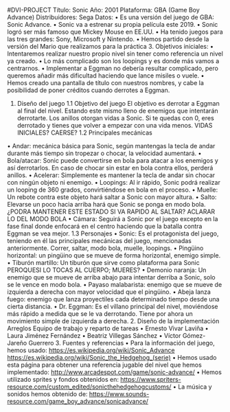 #DVI-PROJECT
Título: Sonic
Año: 2001
Plataforma: GBA (Game Boy Advance)
Distribuidores: Sega
Datos:
•	Es una versión del juego de GBA: Sonic Advance.
•	Sonic va a estrenar su propia película este 2019.
•	Sonic logró ser más famoso que Mickey Mouse en EE.UU.
•	Ha tenido juegos para las tres grandes: Sony, Microsoft y Nintendo.
•	Hemos partido desde la versión del Mario que realizamos para la práctica 3.
Objetivos iniciales:
•	Intentaremos realizar nuestro propio nivel sin tener como referencia un nivel ya creado.
•	Lo más complicado son los loopings y es donde más vamos a centrarnos.
•	Implementar a Eggman no debería resultar complicado, pero queremos añadir más dificultad haciendo que lance misiles o vuele.
•	Hemos creado una pantalla de título con nuestros nombres, y cabe la posibilidad de poner créditos cuando derrotes a Eggman.
1.	Diseño del juego
1.1	Objetivo del juego
El objetivo es derrotar a Eggman al final del nivel. Estando este mismo lleno de enemigos que intentarán derrotarte. Los anillos otorgan vidas a Sonic. Si te quedas con 0, eres derrotado y tienes que volver a empezar con una vida menos. VIDAS INICIALES? CAERSE?
1.2	Principales mecánicas

•	Andar: mecánica básica para Sonic, según mantengas la tecla de andar durante más tiempo sin tropezar o chocar, la velocidad aumentará.
•	Bola/atacar: Sonic puede convertirse en bola para atacar a los enemigos y así derrotarlos. En caso de chocar sin estar en bola contra ellos, perderá anillos.
•	Acelerar: Simplemente es mantener la tecla de andar sin chocar con ningún objeto ni enemigo.
•	Loopings: Al ir rápido, Sonic podrá realizar un looping de 360 grados, convirtiéndose en bola en el proceso.
•	Muelle: Un rebote contra este objeto hará saltar a Sonic con mayor altura.
•	Salto: Elevarse un poco hacia arriba hará que Sonic se ponga en modo bola.¿PODRA MANTENER ESTE ESTADO SI VA RAPIDO AL SALTAR? ACLARAR LO DEL MODO BOLA
•	Cámara: Seguirá a Sonic por el juego excepto en la fase final donde enfocará en el centro haciendo que la batalla contra Eggman se vea mejor.
1.3 Personajes
•	Sonic: Es el protagonista del juego, teniendo en él las principales mecánicas del juego, mencionadas anteriormente. Correr, saltar, modo bola, muelle, loopings.
•	Pingüino horizontal: un pingüino que se mueve de forma horizontal, enemigo simple.
•	Tiburón martillo: Un tiburón que sirve como plataforma para Sonic PEROQUESI LO TOCAS AL CUERPO; MUERES?
•	Demonio naranja: Un enemigo que se mueve de arriba abajo para intentar derriba a Sonic, solo se le vence en modo bola.
•	Payaso malabarista: enemigo que se mueve de izquierda a derecha con mayor velocidad que el pingüino.
•	Abeja lanza fuego: enemigo que lanza proyectiles cada determinado tiempo desde una cierta distancia.
•	Dr. Eggman: Es el villano principal del nivel, moviéndose más rápido a medida que se le va derrotando. Tiene por ahora un movimiento simple de izquierda a derecha. 
2.	Diseño de la implementación
Arreglos
Equipo de trabajo y reparto de tareas
•	Ernesto Vivar Laviña
•	Laura Jiménez Fernández
•	Beatriz Villegas Sánchez
•	Víctor Gómez-Jareño Guerrero
3.	Fuentes y referencias
•	Para la información del juego, hemos usado:
https://es.wikipedia.org/wiki/Sonic_Advance
https://es.wikipedia.org/wiki/Sonic_the_Hedgehog_(serie)
•	Hemos usado esta página para obtener una referencia jugable del nivel que hemos implementado:
http://www.arcadespot.com/game/sonic-advance/
•	Hemos utilizado sprites y fondos obtenidos en:
https://www.spriters-resource.com/custom_edited/sonicthehedgehogcustoms/
•	La música y sonidos hemos obtenido de:
https://www.sounds-resource.com/game_boy_advance/sonicadvance/
